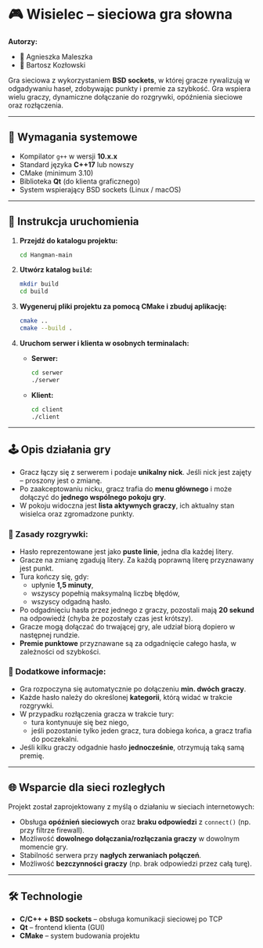 # 🎮 Wisielec – sieciowa gra słowna

**Autorzy:**  
- 📌 Agnieszka Maleszka
- 📌 Bartosz Kozłowski 

Gra sieciowa z wykorzystaniem **BSD sockets**, w której gracze rywalizują w odgadywaniu haseł, zdobywając punkty i premie za szybkość. Gra wspiera wielu graczy, dynamiczne dołączanie do rozgrywki, opóźnienia sieciowe oraz rozłączenia.

---

## 🔧 Wymagania systemowe

- Kompilator `g++` w wersji **10.x.x**
- Standard języka **C++17** lub nowszy
- CMake (minimum 3.10)
- Biblioteka **Qt** (do klienta graficznego)
- System wspierający BSD sockets (Linux / macOS)

---

## 🚀 Instrukcja uruchomienia

1. **Przejdź do katalogu projektu:**
   ```bash
   cd Hangman-main
   ```

2. **Utwórz katalog `build`:**
   ```bash
   mkdir build
   cd build
   ```

3. **Wygeneruj pliki projektu za pomocą CMake i zbuduj aplikację:**
   ```bash
   cmake ..
   cmake --build .
   ```

4. **Uruchom serwer i klienta w osobnych terminalach:**
   - **Serwer:**
     ```bash
     cd serwer
     ./serwer
     ```
   - **Klient:**
     ```bash
     cd client
     ./client
     ```

---

## 🕹️ Opis działania gry

- Gracz łączy się z serwerem i podaje **unikalny nick**. Jeśli nick jest zajęty – proszony jest o zmianę.
- Po zaakceptowaniu nicku, gracz trafia do **menu głównego** i może dołączyć do **jednego wspólnego pokoju gry**.
- W pokoju widoczna jest **lista aktywnych graczy**, ich aktualny stan wisielca oraz zgromadzone punkty.

### 🧩 Zasady rozgrywki:

- Hasło reprezentowane jest jako **puste linie**, jedna dla każdej litery.
- Gracze na zmianę zgadują litery. Za każdą poprawną literę przyznawany jest punkt.
- Tura kończy się, gdy:
  - upłynie **1,5 minuty**,
  - wszyscy popełnią maksymalną liczbę błędów,
  - wszyscy odgadną hasło.
- Po odgadnięciu hasła przez jednego z graczy, pozostali mają **20 sekund** na odpowiedź (chyba że pozostały czas jest krótszy).
- Gracze mogą dołączać do trwającej gry, ale udział biorą dopiero w następnej rundzie.
- **Premie punktowe** przyznawane są za odgadnięcie całego hasła, w zależności od szybkości.

### 🧠 Dodatkowe informacje:

- Gra rozpoczyna się automatycznie po dołączeniu **min. dwóch graczy**.
- Każde hasło należy do określonej **kategorii**, którą widać w trakcie rozgrywki.
- W przypadku rozłączenia gracza w trakcie tury:
  - tura kontynuuje się bez niego,
  - jeśli pozostanie tylko jeden gracz, tura dobiega końca, a gracz trafia do poczekalni.
- Jeśli kilku graczy odgadnie hasło **jednocześnie**, otrzymują taką samą premię.

---

## 🌐 Wsparcie dla sieci rozległych

Projekt został zaprojektowany z myślą o działaniu w sieciach internetowych:

- Obsługa **opóźnień sieciowych** oraz **braku odpowiedzi** z `connect()` (np. przy filtrze firewall).
- Możliwość **dowolnego dołączania/rozłączania graczy** w dowolnym momencie gry.
- Stabilność serwera przy **nagłych zerwaniach połączeń**.
- Możliwość **bezczynności graczy** (np. brak odpowiedzi przez całą turę).

---

## 🛠️ Technologie

- **C/C++ + BSD sockets** – obsługa komunikacji sieciowej po TCP
- **Qt** – frontend klienta (GUI)
- **CMake** – system budowania projektu
